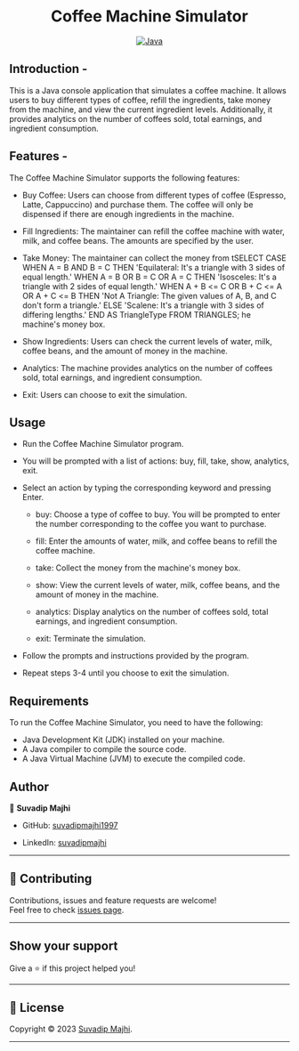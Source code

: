 <h1 align = "center"> Coffee Machine Simulator </h1>

<p align="center">
<a href="Java url">
    <img alt="Java" src="https://img.shields.io/badge/Java->=8-darkblue.svg" />
</a>
</p>

## Introduction - 
This is a Java console application that simulates a coffee machine. 
It allows users to buy different types of coffee, refill the ingredients, take money from the machine, and view the current ingredient levels. 
Additionally, it provides analytics on the number of coffees sold, total earnings, and ingredient consumption.

## Features - 
The Coffee Machine Simulator supports the following features:

* Buy Coffee: Users can choose from different types of coffee (Espresso, Latte, Cappuccino) and purchase them. 
The coffee will only be dispensed if there are enough ingredients in the machine.

* Fill Ingredients: The maintainer can refill the coffee machine with water, milk, and coffee beans. 
The amounts are specified by the user.

* Take Money: The maintainer can collect the money from tSELECT 
  CASE
    WHEN A = B AND B = C THEN 'Equilateral: It\'s a triangle with 3 sides of equal length.'
    WHEN A = B OR B = C OR A = C THEN 'Isosceles: It\'s a triangle with 2 sides of equal length.'
    WHEN A + B <= C OR B + C <= A OR A + C <= B THEN 'Not A Triangle: The given values of A, B, and C don\'t form a triangle.'
    ELSE 'Scalene: It\'s a triangle with 3 sides of differing lengths.'
  END AS TriangleType
FROM TRIANGLES;
he machine's money box.

* Show Ingredients: Users can check the current levels of water, milk, coffee beans, and the amount of money in the machine.

* Analytics: The machine provides analytics on the number of coffees sold, total earnings, and ingredient consumption.

* Exit: Users can choose to exit the simulation.

## Usage
* Run the Coffee Machine Simulator program.

* You will be prompted with a list of actions: buy, fill, take, show, analytics, exit.
* Select an action by typing the corresponding keyword and pressing Enter.

  * buy: Choose a type of coffee to buy. You will be prompted to enter the number corresponding to the coffee you want to purchase.

  * fill: Enter the amounts of water, milk, and coffee beans to refill the coffee machine.

  * take: Collect the money from the machine's money box.

  * show: View the current levels of water, milk, coffee beans, and the amount of money in the machine.

  * analytics: Display analytics on the number of coffees sold, total earnings, and ingredient consumption.

  * exit: Terminate the simulation.

* Follow the prompts and instructions provided by the program.

* Repeat steps 3-4 until you choose to exit the simulation.

## Requirements
To run the Coffee Machine Simulator, you need to have the following:

* Java Development Kit (JDK) installed on your machine.
* A Java compiler to compile the source code.
* A Java Virtual Machine (JVM) to execute the compiled code.

## Author

👤 **Suvadip Majhi**

* GitHub: [suvadipmajhi1997](https://github.com/suvadipmajhi1997)

* LinkedIn: [suvadipmajhi](https://www.linkedin.com/in/suvadipmajhi/)
    
---

## 🤝 Contributing

Contributions, issues and feature requests are welcome!<br />Feel free to check [issues page]("url").
    
---
    
## Show your support

Give a ⭐️ if this project helped you!
    
---
    
## 📝 License

Copyright © 2023 [Suvadip Majhi](https://github.com/suvadipmajhi1997).<br />

    
---
